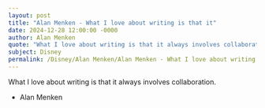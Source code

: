 ```yaml
---
layout: post
title: "Alan Menken - What I love about writing is that it"
date: 2024-12-28 12:00:00 -0000
author: Alan Menken
quote: "What I love about writing is that it always involves collaboration."
subject: Disney
permalink: /Disney/Alan Menken/Alan Menken - What I love about writing is that it
---
```


What I love about writing is that it always involves collaboration.

- Alan Menken
